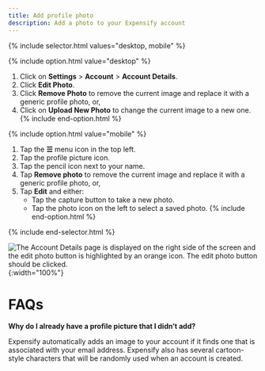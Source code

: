 ```yaml
---
title: Add profile photo
description: Add a photo to your Expensify account
---
```

<div id="expensify-classic" markdown="1">

{% include selector.html values="desktop, mobile" %}

{% include option.html value="desktop" %}
1. Click on **Settings** > **Account** > **Account Details**.
2. Click **Edit Photo**.
3. Click **Remove Photo** to remove the current image and replace it with a generic profile photo, or,
4. Click on **Upload New Photo** to change the current image to a new one.
{% include end-option.html %}

{% include option.html value="mobile" %}
1. Tap the **☰** menu icon in the top left.
2. Tap the profile picture icon.
3. Tap the pencil icon next to your name.
4. Tap **Remove photo** to remove the current image and replace it with a generic profile photo, or,
5. Tap **Edit** and either:
    - Tap the capture button to take a new photo.
    - Tap the photo icon on the left to select a saved photo.
{% include end-option.html %}

{% include end-selector.html %}

![The Account Details page is displayed on the right side of the screen and the edit photo button is highlighted by an orange icon. The edit photo button should be clicked.]({{site.url}}/assets/images/Edit_Photo.png){:width="100%"}


# FAQs

**Why do I already have a profile picture that I didn’t add?** 

Expensify automatically adds an image to your account if it finds one that is associated with your email address. Expensify also has several cartoon-style characters that will be randomly used when an account is created.
